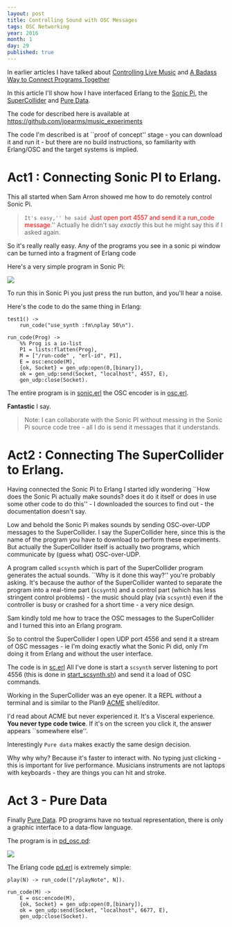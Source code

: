 ```yaml
---
layout: post
title: Controlling Sound with OSC Messages
tags: OSC Networking
year: 2016
month: 1
day: 29
published: true
---
```

In earlier articles I have talked about 
[Controlling Live Music](http://joearms.github.io/2016/01/27/Controlling-Live-Music.html)
and
[A Badass Way to Connect Programs Together](http://joearms.github.io/2016/01/28/A-Badass-Way-To-Connect-Programs-Together.html)


In this article I'll show how I have interfaced Erlang to the
[Sonic Pi](http://sonic-pi.net/), the
[SuperCollider](http://www.audiosynth.com/) and
[Pure Data](https://puredata.info/).

The code for described here is available at
https://github.com/joearms/music_experiments

The code I'm described is at ``proof of concept'' stage - you can
download it and run it - but there are no build instructions, so
familiarity with Erlang/OSC and the target systems is implied.

# Act1 : Connecting Sonic PI to Erlang.

This all started when Sam Arron showed me how to do remotely control
Sonic Pi.

> ``It's easy,'' he said ``<span style='color:red'>Just open port 4557 and send it
a run_code message</span>.'' Actually he didn't say *exactly* this
but he might say this if I asked again.

So it's really really easy. Any of the programs you see in a sonic pi window
can be turned into a fragment of Erlang code

Here's a very simple program in Sonic Pi:

<img src="/images/sonic_pi.png">

To run this in Sonic Pi you just press the run button, and you'll hear
a noise.

Here's the code to do the same thing in Erlang:

````
test1() ->
    run_code("use_synth :fm\nplay 50\n").

run_code(Prog) ->
    %% Prog is a io-list
    P1 = lists:flatten(Prog),
    M = ["/run-code" , "erl-id", P1],
    E = osc:encode(M),
    {ok, Socket} = gen_udp:open(0,[binary]),
    ok = gen_udp:send(Socket, "localhost", 4557, E),
    gen_udp:close(Socket).
````

The entire program is in
[sonic.erl](https://github.com/joearms/music_experiments/blob/master/sonic.erl)
the OSC encoder
is in 
[osc.erl](https://github.com/joearms/music_experiments/blob/master/osc.erl).

**Fantastic** I say.

> Note: I can collaborate with the Sonic PI without messing in the
Sonic Pi source code tree - all I do is send it messages that it understands.

# Act2 : Connecting The SuperCollider to Erlang.

Having connected the Sonic Pi to Erlang I started idly wondering
``How does the Sonic Pi actually make sounds? does it do it itself
or does in use some other code to do this'' - I downloaded the
sources to find out - the documentation doesn't say.

Low and behold the Sonic Pi makes sounds by sending OSC-over-UDP
messages to the SuperCollider. I say the SuperCollider here, since
this is the name of the program you have to download to perform these
experiments. But actually the SuperCollider itself is actually two
programs, which communicate by (guess what) OSC-over-UDP.

A program called `scsynth` which is part of the SuperCollider program
generates the actual sounds. ``Why is it done this way?'' you're probably asking.
It's because the author of the SuperCollider wanted to separate the program
into a real-time part (`scsynth`) and a control part (which has less stringent control
problems) - the music should play (via `scsynth`) even if the controller is
busy or crashed for a short time - a very nice design.

Sam kindly told me how to trace the OSC messages to the SuperCollider
and I turned this into an Erlang program.

So to control the SuperCollider I open UDP port 4556 and send it a
stream of OSC messages - ie I'm doing exactly what the Sonic Pi did,
only I'm doing it from Erlang and without the user interface.

The code is in
[sc.erl](https://github.com/joearms/music_experiments/blob/master/sc.erl)
All I've done is start a `scsynth` server listening to port 4556
(this is done in
[start_scsynth.sh](https://github.com/joearms/music_experiments/blob/master/start_scsynth.sh)) and send it a load of OSC commands.

Working in the SuperCollider was an eye opener. It a REPL *without* a terminal
and is similar to the Plan9
[ACME](https://en.wikipedia.org/wiki/Acme_%28text_editor%29) shell/editor.

I'd read about ACME but never experienced it.  It's a Visceral
experience. **You never type code twice**. If it's on the screen you
click it, the answer appears ``somewhere else''.

Interestingly `Pure data` makes exactly the same design decision.

Why why why? Because it's faster to interact with. No typing just
clicking - this is important for live performance.  Musicians
instruments are not laptops with keyboards - they are things you can
hit and stroke.

# Act 3 - Pure Data

Finally [Pure Data](https://puredata.info/). PD programs have no
textual representation, there is only a graphic interface to a data-flow language.	

The program is in [pd_osc.pd](https://github.com/joearms/music_experiments/blob/master/pd_osc.pd):

<img src="/images/pd_osc.png">

The Erlang code
[pd.erl](https://github.com/joearms/music_experiments/blob/master/pd.erl)
is extremely simple:

    play(N) -> run_code(["/playNote", N]).

    run_code(M) ->
        E = osc:encode(M),
        {ok, Socket} = gen_udp:open(0,[binary]),
        ok = gen_udp:send(Socket, "localhost", 6677, E),
        gen_udp:close(Socket).



